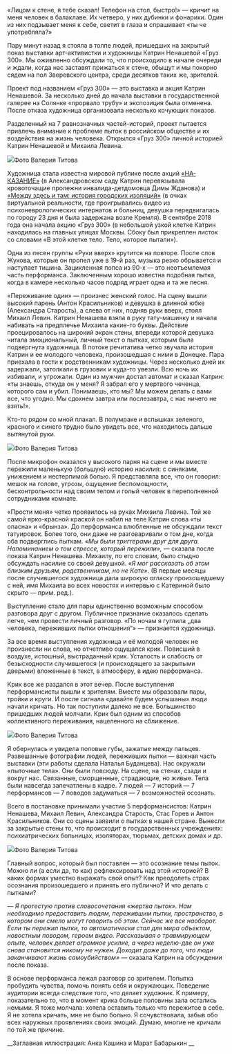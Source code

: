«Лицом к стене, я тебе сказал! Телефон на стол, быстро!» — кричит на меня человек в балаклаве. Их четверо, у них дубинки и фонарики. Один из них подзывает меня к себе, светит в глаза и спрашивает «ты че употребляла?»

Пару минут назад я стояла в толпе людей, пришедших на закрытый показ выставки арт-активистки и художницы Катрин Ненашевой «Груз 300». Мы оживленно обсуждали то, что происходило в начале очереди и ждали, когда нас заставят прижаться к стене, обыщут и мы покорно сядем на пол Зверевского центра, среди десятков таких же, зрителей.

Проект под названием «Груз 300» — это выставка и акция Катрин Ненашевой. За несколько дней до начала выставки в государственной галерее на Солянке «прорвало трубу» и экспозиция была отменена. После отказа художница организовала несколько кочующих показов.

Разделенный на 7 равнозначных частей-историй, проект пытается привлечь внимание к проблеме пыток в российском обществе и их воздействия на жизнь человека. Открылся «Груз 300» личной историей Катрин Ненашевой и Михаила Левина.

![](https://assets.discours.io/unsafe/900x/production/image/dcf3c720-e833-11e8-a431-f131128e63df.jpg)Фото Валерия Титова

Художница стала известна мировой публике после акций [«НА-КАЗАНИЕ»](https://discours.io/articles/social/krovotochaschie-prolezhni-eto-uzhe-iz-sfery-povsednevnosti-u-nas-v-strane) (в Александровском саду Катрин перевязывала кровоточащие пролежни инвалида-детдомовца Димы Жданова) и [«Между здесь и там: история городских изоляций»](https://discours.io/articles/culture/pogranichnoe-sostoyanie-aktsiya-katrin-nenashevoy-mezhdu-zdes-i-tam) (в очках виртуальной реальности, где проигрывались видео из психоневрологических интернатов и больниц, девушка передвигалась по городу 23 дня и была задержана возле Кремля). В сентябре 2018 года она начала акцию «Груз 300» (в небольшой узкой клетке Катрин находилась на главных улицах Москвы. Сбоку был прикреплен листок со словами «В этой клетке тело. Тело, которое пытали»).

Одна из песен группы «Руки вверх» крутится на повторе. После слов Жукова, которые он пропел уже в 19-й раз, музыка резко обрывается и наступает тишина. Зацикленная попса из 90-х — это неотъемлемая часть перформанса. Заключенным хорошо известна подобная пытка, когда в камере несколько часов подряд играет одна и та же песня.

«Переживание один» — произнес женский голос. На сцену вышли высокий парень (Антон Красильников) и девушка в длинной юбке (Александра Старость), а слева от них, подняв руки вверх, стоял Михаил Левин. Катрин Ненашева взяла в руку тату-машинку и начала набивать на предплечье Михаила какие-то буквы. Действие проецировалось на широкий экран стены, впереди которой девушка читала эмоциональный, личный текст о пытках, которым была подвергнута художница. В потоке речитатива четко звучала история Катрин и ее молодого человека, произошедшая с ними в Донецке. Пара приехала в гости к родственникам художницы. Через несколько дней их задержали, затолкали в грузовик и куда-то увезли. Всю ночь их избивали, и угрожали. Один из мужчин достал автомат и сказал Катрин: «ты знаешь, откуда он у меня? Я забрал его у мертвого чеченца, которого сам и убил. Понимаешь, кто мы? Мы можем делать с вами все, что угодно. Мы сдохнем завтра или послезавтра, с нас ничего не взять!».

Кто-то рядом со мной плакал. В полумраке и вспышках зеленого, красного и синего трудно было увидеть все, что находилось дальше вытянутой руки.

![](https://assets.discours.io/unsafe/900x/production/image/0bbd5120-e834-11e8-a431-f131128e63df.jpg)Фото Валерия Титова

После микрофон оказался у высокого парня на сцене и мы вместе пережили маленькую (большую) историю насилия: с синяками, унижением и нестерпимой болью. Я представляла все, что он говорил: мешок на голове, угрозы, ощущение беспомощности, бесконтрольности над своим телом и голый человек в переполненной сотрудниками комнате. 

«Прости меня» четко проявилось на руках Михаила Левина. Той же самой ярко-красной краской он набил на теле Катрин слова «ты опасна» и «брынза». До перформанса влюбленные не обсуждали текст татуировок. Более того, они даже не разговаривали о том дне, когда оба подверглись пыткам. _«Мы были триггерами друг для друга. Напоминанием о том стрессе, который пережили»,_ — сказала после показа Катрин Ненашева. Михаилу, по его словам, было стыдно обсуждать насилие со своей девушкой. _«Я мог рассказать об этом близким друзьям, родственникам, но не Кате»_. (В первые месяцы после случившегося художница дала широкую огласку произошедшему с ней, имя Михаила во всех новостях и интервью с Катериной было скрыто — прим. ред.). 

Выступление стало для пары единственно возможным способом разговора друг с другом. Публичное признание оказалось сделать легче, чем провести личный разговор. «По ночам я гуглила „два человека, переживших пытки отношения“» — признается художница. 

За все время выступления художница и её молодой человек не произнесли ни слова, но отчетливо ощущался крик. Повисший в воздухе, истошный, выстраданный крик. Усталость и слабость от безысходности случившегося (и происходящего за закрытыми дверьми) вложенные в текст, в атмосферу, в идею перформанса. 

Крик все же раздался в этот вечер. После выступления перформансисты вышли к зрителям. Вместе мы образовали пары, тройки и круги. И после сигнала «давайте будем услышаны» люди начали кричать. Но так поступили далеко не все. Большинство пришедших людей молчали. Крик был одним из способов коллективного переживания, нацеленного на сближение. 

![](https://assets.discours.io/unsafe/900x/production/image/55fec520-e839-11e8-a431-f131128e63df.jpg)Фото Валерия Титова

Я обернулась и увидела половые губы, зажатые между пальцев. Развешанные фотографии людей, переживших пытки — важная часть выставки (эти работы сделала Наталья Буданцева). Нас окружали «пыточные тела». Они были повсюду. На сцене, на стенах, сзади и вокруг нас. Связанные, сморщенные, страдающие, но живые. Тела были навсегда запечатлены в кадре. 7 людей — 7 историй — 7 перформансов — 7 поводов задуматься — 7 возможностей осознать. 

Всего в постановке принимали участие 5 перформансистов: Катрин Ненашева, Михаил Левин, Александра Старость, Стас Горев и Антон Красильников. Они со сцены заявили о пытках в нашей стране. Вынесли за закрытые стены то, что происходит в государственных учреждениях: психиатрических больницах, изоляторах, тюрьмах, детских домах и др. 

![](https://assets.discours.io/unsafe/900x/production/image/80c11ec0-e839-11e8-a431-f131128e63df.jpg)Фото Валерия Титова

Главный вопрос, который был поставлен — это осознание темы пыток. Можно ли (а если да, то как) рефлексировать над этой историей? В каких формах уместно выражать свой опыт? Как преодолеть страх осознания произошедшего и принять его публично? И что делать с пытками? 

_— Я протестую против словосочетания «жертва пыток». Нам необходимо предоставить людям, пережившим пытки, пространство, в котором они смело могут говорить об этом. Сейчас же все наоборот. Если ты пережил пытки, то автоматически стал для мира объектом, новостным поводом, героем видео. Рассказывая о травмирующем опыте, человек делает огромное усилие, а через неделю-две он уже снова становится никому не нужен. Доходит даже до того, что люди заканчивают жизнь самоубийством»_ — сказала Катрин на обсуждении после показа. 

В основе перформанса лежал разговор со зрителем. Попытка пробудить чувства, помочь понять себя и окружающих. Поведение аудитории всегда следствие того, что делает художник. К примеру, показательно то, что в момент крика больше половины зала остались немыми. Я тоже молчала: хотела оставить только что пережитое в себе. Я не хотела кричать, мне не было больно. Я сочувствовала, забыв обо всех наружных проявлениях своих эмоций. Думаю, многие не кричали по той же причине. 

__Заглавная иллюстрация: Анка Кашина и Марат Бабарыкин __
